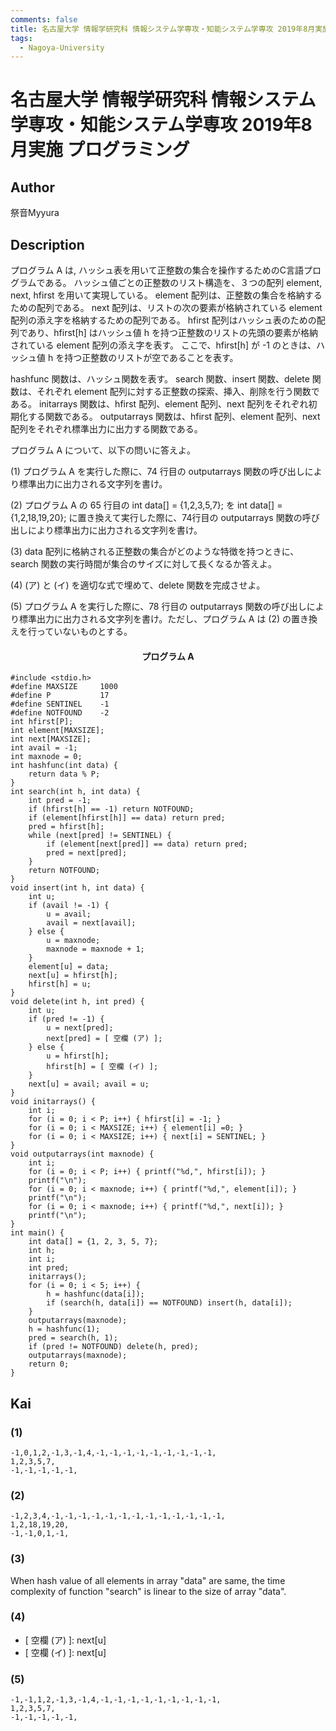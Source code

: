 ```yaml
---
comments: false
title: 名古屋大学 情報学研究科 情報システム学専攻・知能システム学専攻 2019年8月実施 プログラミング
tags:
  - Nagoya-University
---
```

# 名古屋大学 情報学研究科 情報システム学専攻・知能システム学専攻 2019年8月実施 プログラミング

## **Author**
祭音Myyura

## **Description**
プログラム A は, ハッシュ表を用いて正整数の集合を操作するためのC言語プログラムである。
ハッシュ値ごとの正整数のリスト構造を、３つの配列 element, next, hfirst を用いて実現している。
element 配列は、正整数の集合を格納するための配列である。
next 配列は、リストの次の要素が格納されている element 配列の添え字を格納するための配列である。
hfirst 配列はハッシュ表のための配列であり、hfirst\[h\] はハッシュ値 h を持つ正整数のリストの先頭の要素が格納されている element 配列の添え字を表す。
ここで、hfirst\[h\] が -1 のときは、ハッシュ値 h を持つ正整数のリストが空であることを表す。

hashfunc 関数は、ハッシュ関数を表す。
search 関数、insert 関数、delete 関数は、それぞれ element 配列に対する正整数の探索、挿入、削除を行う関数である。
initarrays 関数は、hfirst 配列、element 配列、next 配列をそれぞれ初期化する関数である。
outputarrays 関数は、hfirst 配列、element 配列、next 配列をそれぞれ標準出力に出力する関数である。

プログラム A について、以下の問いに答えよ。

(1) プログラム A を実行した際に、74 行目の outputarrays 関数の呼び出しにより標準出力に出力される文字列を書け。

(2) プログラム A の 65 行目の int data[] = {1,2,3,5,7}; を int data[] = {1,2,18,19,20}; に置き換えて実行した際に、74行目の outputarrays 関数の呼び出しにより標準出力に出力される文字列を書け。

(3) data 配列に格納される正整数の集合がどのような特徴を持つときに、search 関数の実行時間が集合のサイズに対して長くなるか答えよ。

(4) (ア) と (イ) を適切な式で埋めて、delete 関数を完成させよ。

(5) プログラム A を実行した際に、78 行目の outputarrays 関数の呼び出しにより標準出力に出力される文字列を書け。ただし、プログラム A は (2) の置き換えを行っていないものとする。

#### <center> プログラム A
```text
#include <stdio.h>
#define MAXSIZE     1000
#define P           17
#define SENTINEL    -1
#define NOTFOUND    -2
int hfirst[P];
int element[MAXSIZE];
int next[MAXSIZE];
int avail = -1;
int maxnode = 0;
int hashfunc(int data) {
    return data % P;
}
int search(int h, int data) {
    int pred = -1;
    if (hfirst[h] == -1) return NOTFOUND;
    if (element[hfirst[h]] == data) return pred;
    pred = hfirst[h];
    while (next[pred] != SENTINEL) {
        if (element[next[pred]] == data) return pred;
        pred = next[pred];
    }
    return NOTFOUND;
}
void insert(int h, int data) {
    int u;
    if (avail != -1) {
        u = avail;
        avail = next[avail];
    } else {
        u = maxnode;
        maxnode = maxnode + 1;
    }
    element[u] = data;
    next[u] = hfirst[h];
    hfirst[h] = u;
}
void delete(int h, int pred) {
    int u;
    if (pred != -1) {
        u = next[pred];
        next[pred] = [ 空欄 (ア) ];
    } else {
        u = hfirst[h];
        hfirst[h] = [ 空欄 (イ) ];
    }
    next[u] = avail; avail = u;
}
void initarrays() {
    int i;
    for (i = 0; i < P; i++) { hfirst[i] = -1; }
    for (i = 0; i < MAXSIZE; i++) { element[i] =0; }
    for (i = 0; i < MAXSIZE; i++) { next[i] = SENTINEL; }
}
void outputarrays(int maxnode) {
    int i;
    for (i = 0; i < P; i++) { printf("%d,", hfirst[i]); }
    printf("\n");
    for (i = 0; i < maxnode; i++) { printf("%d,", element[i]); }
    printf("\n");
    for (i = 0; i < maxnode; i++) { printf("%d,", next[i]); }
    printf("\n");
}
int main() {
    int data[] = {1, 2, 3, 5, 7};
    int h;
    int i;
    int pred;
    initarrays();
    for (i = 0; i < 5; i++) {
        h = hashfunc(data[i]);
        if (search(h, data[i]) == NOTFOUND) insert(h, data[i]);
    }
    outputarrays(maxnode);
    h = hashfunc(1);
    pred = search(h, 1);
    if (pred != NOTFOUND) delete(h, pred);
    outputarrays(maxnode);
    return 0;
}
```

## **Kai**
### (1)
```text
-1,0,1,2,-1,3,-1,4,-1,-1,-1,-1,-1,-1,-1,-1,-1,
1,2,3,5,7,
-1,-1,-1,-1,-1,
```

### (2)
```text
-1,2,3,4,-1,-1,-1,-1,-1,-1,-1,-1,-1,-1,-1,-1,-1,
1,2,18,19,20,
-1,-1,0,1,-1,
```

### (3)
When hash value of all elements in array "data" are same, the time complexity of function "search" is linear to the size of array "data".

### (4)
- \[ 空欄 (ア) \]: next[u]
- \[ 空欄 (イ) \]: next[u]

### (5)
```text
-1,-1,1,2,-1,3,-1,4,-1,-1,-1,-1,-1,-1,-1,-1,-1,
1,2,3,5,7,
-1,-1,-1,-1,-1,
```